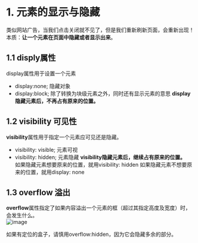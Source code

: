 # 1. 元素的显示与隐藏
类似网站广告，当我们点击关闭就不见了，但是我们重新刷新页面，会重新出现！  
本质：**让一个元素在页面中隐藏或者显示出来**。  

## 1.1 disply属性
display属性用于设置一个元素  
 - display:none; 隐藏对象
 - display:block; 除了转换为块级元素之外，同时还有显示元素的意思
**display隐藏元素后，不再占有原来的位置。**

## 1.2 visibility 可见性
**visibility**属性用于指定一个元素应可见还是隐藏。
 - visibility: visible; 元素可视
 - visibility: hidden; 元素隐藏
**visibility隐藏元素后，继续占有原来的位置。**  
如果隐藏元素想要原来的位置，就用visibility: hidden
如果隐藏元素不想要原来的位置，就用display: none

## 1.3 overflow 溢出
**overflow**属性指定了如果内容溢出一个元素的框（超过其指定高度及宽度）时，会发生什么。  
![image](https://github.com/Happy-jianghui/Frontend-Learning/assets/98568967/666dba1f-b710-4d6f-8f06-216037c7e101)

如果有定位的盒子，请慎用overflow:hidden，因为它会隐藏多余的部分。
